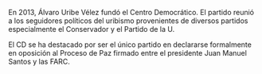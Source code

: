 ﻿<span id="CD1" class="">En 2013, Álvaro Uribe Vélez fundó el Centro Democrático.</span> El partido reunió a los seguidores políticos del uribismo provenientes de diversos partidos especialmente el Conservador y el Partido de la U.

El CD se ha destacado por ser el único partido en declararse formalmente en oposición al Proceso de Paz firmado entre el presidente Juan Manuel Santos y las FARC.
<!--stackedit_data:
eyJoaXN0b3J5IjpbMTUxNTkyODg0NV19
-->